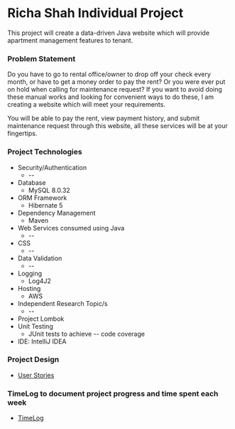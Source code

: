 # Richa Shah Individual Project 

This project will create a data-driven Java website which will provide apartment management features
to tenant.

### Problem Statement 
Do you have to go to rental office/owner to drop off your check every month, or have to get a money order
to pay the rent? Or you were ever put on hold when calling for maintenance request? If you want to avoid
doing these manual works and looking for convenient ways to do these, I am creating a website which will
meet your requirements.

You will be able to pay the rent, view payment history, and submit maintenance request through this website,
all these services will be at your fingertips.

### Project Technologies 
* Security/Authentication
  * --
* Database
  * MySQL 8.0.32
* ORM Framework
  * Hibernate 5
* Dependency Management
  * Maven
* Web Services consumed using Java
  * --
* CSS 
  * --
* Data Validation
  * --
* Logging
  * Log4J2
* Hosting
  * AWS
* Independent Research Topic/s
  * --
* Project Lombok
* Unit Testing
  * JUnit tests to achieve -- code coverage 
* IDE: IntelliJ IDEA

### Project Design 
* [User Stories](DesignDocuments/userStories.md)

### TimeLog to document project progress and time spent each week 
 
* [TimeLog](TimeLog.md)
